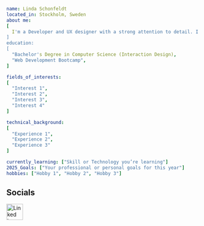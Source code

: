 
```yaml
name: Linda Schonfeldt
located_in: Stockholm, Sweden
about me:
[
  I'm a Developer and UX designer with a strong attention to detail. I thrive in creative, purpose-driven environments where I can combine empathy, and technology to create meaningful digital experiences.
]
education:
[
  "Bachelor's Degree in Computer Science (Interaction Design),
  "Web Development Bootcamp",
]

fields_of_interests:
[
  "Interest 1",
  "Interest 2",
  "Interest 3",
  "Interest 4"
]

technical_background:
[
  "Experience 1",
  "Experience 2",
  "Experience 3"
]

currently_learning: ["Skill or Technology you’re learning"]
2025_Goals: ["Your professional or personal goals for this year"]
hobbies: ["Hobby 1", "Hobby 2", "Hobby 3"]
```


## Socials
<a a href="https://www.linkedin.com/lindaschonfeldt"><img width="43" height="42" alt="Linked in" src="https://github.com/user-attachments/assets/f7e04d25-8ec0-4414-b944-aff7e7cae335" /></a>

